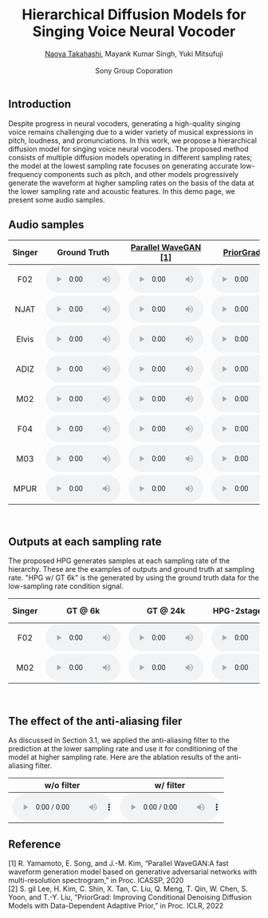 # <center>Hierarchical Diffusion Models for Singing Voice Neural Vocoder</center>

<center><a href="https://scholar.google.com/citations?user=JbtYJMoAAAAJ">Naoya Takahashi</a>, Mayank Kumar Singh, Yuki Mitsufuji</center><br> 
<center>Sony Group Coporation</center> 

<br>

## Introduction
Despite progress in neural vocoders, generating a high-quality singing voice remains challenging due to a wider variety of musical expressions in pitch, loudness, and pronunciations. In this work, we propose a hierarchical diffusion model for singing voice neural vocoders. The proposed method consists of multiple diffusion models operating in different sampling rates; the model at the lowest sampling rate focuses on generating accurate low-frequency components such as pitch, and other models progressively generate the waveform at higher sampling rates on the basis of the data at the lower sampling rate and acoustic features. In this demo page, we present some audio samples.

## Audio samples

<table align="center"  style="text-align: center;">
  <thead>
    <tr>
      <th>Singer</th>
      <th style="text-align: center;">Ground Truth</th>
      <th style="text-align: center;"><a href="https://arxiv.org/abs/1910.11480">Parallel WaveGAN [1]</a></th>
      <th style="text-align: center;"><a href="https://arxiv.org/abs/2106.06406">PriorGrad [2]</a></th>
      <th style="text-align: center;">HPG-2stage (Ours)</th>
    </tr>
  </thead>
  <tbody>
      <tr>
      <td>F02</td>
      <td><audio  controls="" style="width:150px;" preload="auto">
            <source src="wavs/GT/F02_117.wav"></audio></td>
      <td><audio  controls="" style="width:150px;" preload="auto">
            <source src="wavs/PWG/F02_117.wav"></audio></td>
      <td><audio  controls="" style="width:150px;" preload="auto">
            <source src="wavs/PG/F02_117.wav"></audio></td>
      <td><audio  controls="" style="width:150px;" preload="auto">
            <source src="wavs/HPG/F02_117.wav"></audio></td>
    </tr>
    <tr>
      <td>NJAT</td>
      <td><audio  controls="" style="width:150px;" preload="auto">
            <source src="wavs/GT/NJAT_12.wav"></audio></td>
      <td><audio  controls="" style="width:150px;" preload="auto">
            <source src="wavs/PWG/NJAT_12.wav"></audio></td>
      <td><audio  controls="" style="width:150px;" preload="auto">
            <source src="wavs/PG/NJAT_12.wav"></audio></td>
      <td><audio  controls="" style="width:150px;" preload="auto">
            <source src="wavs/HPG/NJAT_12.wav"></audio></td>
    </tr>
    <tr>
      <td>Elvis</td>
      <td><audio  controls="" style="width:150px;" preload="auto">
            <source src="wavs/GT/English-Elvis_139.wav"></audio></td>
      <td><audio  controls="" style="width:150px;" preload="auto">
            <source src="wavs/PWG/English-Elvis_139.wav"></audio></td>
      <td><audio  controls="" style="width:150px;" preload="auto">
            <source src="wavs/PG/English-Elvis_139.wav"></audio></td>
      <td><audio  controls="" style="width:150px;" preload="auto">
            <source src="wavs/HPG/English-Elvis_139.wav"></audio></td>
    </tr>
    <tr>
      <td>ADIZ</td>
      <td><audio  controls="" style="width:150px;" preload="auto">
            <source src="wavs/GT/ADIZ_21.wav"></audio></td>
      <td><audio  controls="" style="width:150px;" preload="auto">
            <source src="wavs/PWG/ADIZ_21.wav"></audio></td>
      <td><audio  controls="" style="width:150px;" preload="auto">
            <source src="wavs/PG/ADIZ_21.wav"></audio></td>
      <td><audio  controls="" style="width:150px;" preload="auto">
            <source src="wavs/HPG/ADIZ_21.wav"></audio></td>
    </tr>
    <tr>
      <td>M02</td>
      <td><audio  controls="" style="width:150px;" preload="auto">
            <source src="wavs/GT/M02_106.wav"></audio></td>
      <td><audio  controls="" style="width:150px;" preload="auto">
            <source src="wavs/PWG/M02_106.wav"></audio></td>
      <td><audio  controls="" style="width:150px;" preload="auto">
            <source src="wavs/PG/M02_106.wav"></audio></td>
      <td><audio  controls="" style="width:150px;" preload="auto">
            <source src="wavs/HPG/M02_106.wav"></audio></td>
    </tr>
    <tr>
      <td>F04</td>
      <td><audio  controls="" style="width:150px;" preload="auto">
            <source src="wavs/GT/F04_132.wav"></audio></td>
      <td><audio  controls="" style="width:150px;" preload="auto">
            <source src="wavs/PWG/F04_132.wav"></audio></td>
      <td><audio  controls="" style="width:150px;" preload="auto">
            <source src="wavs/PG/F04_132.wav"></audio></td>
      <td><audio  controls="" style="width:150px;" preload="auto">
            <source src="wavs/HPG/F04_132.wav"></audio></td>
    </tr>
    <tr>
      <td>M03</td>
      <td><audio  controls="" style="width:150px;" preload="auto">
            <source src="wavs/GT/M03_127.wav"></audio></td>
      <td><audio  controls="" style="width:150px;" preload="auto">
            <source src="wavs/PWG/M03_127.wav"></audio></td>
      <td><audio  controls="" style="width:150px;" preload="auto">
            <source src="wavs/PG/M03_127.wav"></audio></td>
      <td><audio  controls="" style="width:150px;" preload="auto">
            <source src="wavs/HPG/M03_127.wav"></audio></td>
    </tr>
    <tr>
      <td>MPUR</td>
      <td><audio  controls="" style="width:150px;" preload="auto">
            <source src="wavs/GT/MPUR_2.wav"></audio></td>
      <td><audio  controls="" style="width:150px;" preload="auto">
            <source src="wavs/PWG/MPUR_2.wav"></audio></td>
      <td><audio  controls="" style="width:150px;" preload="auto">
            <source src="wavs/PG/MPUR_2.wav"></audio></td>
      <td><audio  controls="" style="width:150px;" preload="auto">
            <source src="wavs/HPG/MPUR_2.wav"></audio></td>
    </tr>
  </tbody>
</table>

    
<br>

## Outputs at each sampling rate
The proposed HPG generates samples at each sampling rate of the hierarchy. These are the examples of outputs and ground truth at sampling rate. "HPG w/ GT 6k" is the generated by using the ground truth data for the low-sampling rate condition signal. 

<table align="center"  style="text-align: center;">
  <thead>
    <tr>
      <th>Singer</th>
      <th style="text-align: center;">GT @ 6k</th>
      <th style="text-align: center;">GT @ 24k</th>
      <th style="text-align: center;">HPG-2stage @ 6k</th>
      <th style="text-align: center;">HPG-2stage @ 24k</th>
      <th style="text-align: center;">HPG w/ GT 6k</th>
    </tr>
  </thead>
  <tbody>
      <tr>
      <td>F02</td>
      <td><audio  controls="" style="width:150px;" preload="auto">
            <source src="wavs/GT6k/F02_117.wav"></audio></td>
      <td><audio  controls="" style="width:150px;" preload="auto">
            <source src="wavs/GT/F02_117.wav"></audio></td>
      <td><audio  controls="" style="width:150px;" preload="auto">
            <source src="wavs/HPG6k/F02_117.wav"></audio></td>
      <td><audio  controls="" style="width:150px;" preload="auto">
            <source src="wavs/HPG/F02_117.wav"></audio></td>
      <td><audio  controls="" style="width:150px;" preload="auto">
            <source src="wavs/HPGwGT6k/F02_117.wav"></audio></td>
    </tr>
    <tr>
      <td>M02</td>
      <td><audio  controls="" style="width:150px;" preload="auto">
            <source src="wavs/GT6k/M02_106.wav"></audio></td>
      <td><audio  controls="" style="width:150px;" preload="auto">
            <source src="wavs/GT/M02_106.wav"></audio></td>
      <td><audio  controls="" style="width:150px;" preload="auto">
            <source src="wavs/HPG6k/M02_106.wav"></audio></td>
      <td><audio  controls="" style="width:150px;" preload="auto">
            <source src="wavs/HPG/M02_106.wav"></audio></td>
      <td><audio  controls="" style="width:150px;" preload="auto">
            <source src="wavs/HPGwGT6k/M02_106.wav"></audio></td>
    </tr>

  </tbody>
</table>
<br>
  

## The effect of the anti-aliasing filer
As discussed in Section 3.1, we applied the anti-aliasing filter to the prediction at the lower sampling rate and use it for conditioning of the model at higher sampling rate. Here are the ablation results of the anti-aliasing filter. 

<table align="center"  style="text-align: center;">
  <thead>
    <tr>
      <th style="text-align: center;">w/o filter</th>
      <th style="text-align: center;">w/ filter</th>
    </tr>
  </thead>
  <tbody>
      <tr>
      <td><audio  controls="" style="width:200px;" preload="auto">
            <source src="wavs/HPGnoFilter/NJAT_12.wav"></audio></td>
      <td><audio  controls="" style="width:200px;" preload="auto">
            <source src="wavs/HPG/NJAT_12.wav"></audio></td>
    </tr>


  </tbody>
</table>


## Reference
[1] R. Yamamoto, E. Song, and J.-M. Kim, “Parallel WaveGAN:A fast waveform generation model based on generative adversarial networks with multi-resolution spectrogram,” in Proc. ICASSP, 2020  
[2] S. gil Lee, H. Kim, C. Shin, X. Tan, C. Liu, Q. Meng, T. Qin, W. Chen, S. Yoon, and T.-Y. Liu, “PriorGrad: Improving Conditional Denoising Diffusion Models with Data-Dependent Adaptive Prior,” in Proc. ICLR, 2022
